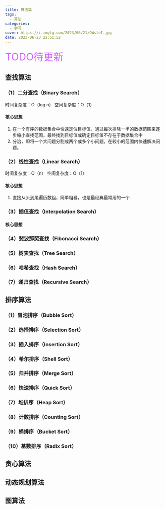 ```yaml
---
title: 算法篇
tags:
  - 算法
categories:
  - 学习
cover: https://i.imgtg.com/2023/06/21/OWsteI.jpg
date: 2023-06-23 22:51:52
---
```


<div style="color: #cc66ff; font-size: 2rem;">TODO待更新</div>


## 查找算法

### （1）二分查找（Binary Search）

时间复杂度：O（log n）
空间复杂度：O（1）

#### 核心思想
 1. 在一个有序的数据集合中快速定位目标值，通过每次排除一半的数据范围来逐步缩小查找范围，最终找到目标值或确定目标值不存在于数据集合中
 2. 分治，即将一个大问题分割成两个或多个小问题，在较小的范围内快速解决问题。


### （2）线性查找（Linear Search）
时间复杂度：O（n）
空间复杂度：O（1）

#### 核心思想
 1. 直接从头到尾遍历数组，简单粗暴，也是最经典最常用的一个


### （3）插值查找（Interpolation Search）

#### 核心思想
### （4）斐波那契查找（Fibonacci Search）

### （5）树表查找（Tree Search）

### （6）哈希查找（Hash Search）

### （7）递归查找（Recursive Search）

## 排序算法

### （1）冒泡排序（Bubble Sort）

### （2）选择排序（Selection Sort）

### （3）插入排序（Insertion Sort）

### （4）希尔排序（Shell Sort）

### （5）归并排序（Merge Sort）

### （6）快速排序（Quick Sort）

### （7）堆排序（Heap Sort）

### （8）计数排序（Counting Sort）

### （9）桶排序（Bucket Sort）

### （10）基数排序（Radix Sort）

## 贪心算法

## 动态规划算法



## 图算法

